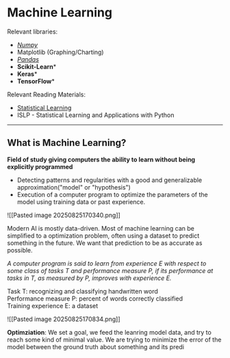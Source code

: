 # Machine Learning

Relevant libraries:
- *[Numpy](https://numpy.org/doc/2.3/user/basics.creation.html)*
- Matplotlib (Graphing/Charting)
- *[Pandas](https://pandas.pydata.org/pandas-docs/stable/user_guide/index.html#user-guide)*
- **Scikit-Learn***
- **Keras***
- **TensorFlow***

Relevant Reading Materials:
- [Statistical Learning](https://web.stanford.edu/~jurafsky/slp3/)
- ISLP - Statistical Learning and Applications with Python
 
---

## What is Machine Learning?

**Field of study giving computers the ability to learn without being explicitly programmed**
- Detecting patterns and regularities with a good and generalizable approximation("model" or "hypothesis")
- Execution of a computer program to optimize the parameters of the model using training data or past experience.

![[Pasted image 20250825170340.png]]

Modern AI is mostly data-driven. 
Most of machine learning can be simplified to a optimization problem, often using a dataset to predict something in the future. We want that prediction to be as accurate as possible. 

*A computer program is said to learn from experience E with respect to some class of tasks T and performance measure P, if its performance at tasks in T, as measured by P, improves with experience E.*

Task T: recognizing and classifying handwritten word  
Performance measure P: percent of words correctly classified  
Training experience E: a dataset

![[Pasted image 20250825170834.png]]

**Optimziation**:
We set a goal, we feed the leanring model data, and try to reach some kind of minimal value. 
We are trying to minimize the error of the model between the ground truth about something and its predi

